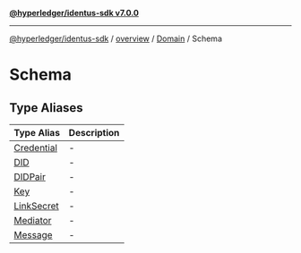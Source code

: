 [**@hyperledger/identus-sdk v7.0.0**](../../../../../README.md)

***

[@hyperledger/identus-sdk](../../../../../README.md) / [overview](../../../../README.md) / [Domain](../../README.md) / Schema

# Schema

## Type Aliases

| Type Alias | Description |
| ------ | ------ |
| [Credential](type-aliases/Credential.md) | - |
| [DID](type-aliases/DID.md) | - |
| [DIDPair](type-aliases/DIDPair.md) | - |
| [Key](type-aliases/Key.md) | - |
| [LinkSecret](type-aliases/LinkSecret.md) | - |
| [Mediator](type-aliases/Mediator.md) | - |
| [Message](type-aliases/Message.md) | - |
